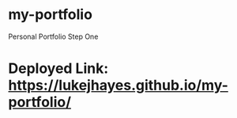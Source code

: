 # my-portfolio
Personal Portfolio Step One

# Deployed Link: https://lukejhayes.github.io/my-portfolio/
